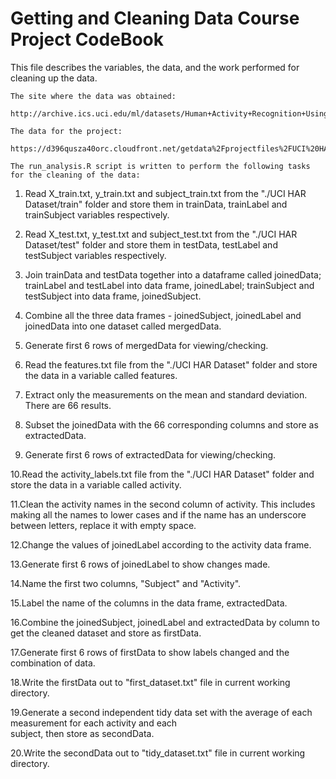 Getting and Cleaning Data Course Project CodeBook
=================================================

This file describes the variables, the data, and the work performed for cleaning up the data.

    The site where the data was obtained:
  
    http://archive.ics.uci.edu/ml/datasets/Human+Activity+Recognition+Using+Smartphones 

    The data for the project:
    
    https://d396qusza40orc.cloudfront.net/getdata%2Fprojectfiles%2FUCI%20HAR%20Dataset.zip 

    The run_analysis.R script is written to perform the following tasks for the cleaning of the data:
       
1. Read X_train.txt, y_train.txt and subject_train.txt from the "./UCI HAR Dataset/train" folder and store them in
trainData, trainLabel and trainSubject variables respectively.

2. Read X_test.txt, y_test.txt and subject_test.txt from the "./UCI HAR Dataset/test" folder and store them in
testData, testLabel and testSubject variables respectively.

3. Join trainData and testData together into a dataframe called joinedData; trainLabel and testLabel into data frame,
joinedLabel; trainSubject and testSubject into data frame, joinedSubject.
       
4. Combine all the three data frames - joinedSubject, joinedLabel and joinedData into one dataset called mergedData.
 	
5. Generate first 6 rows of mergedData for viewing/checking.
	
6. Read the features.txt file from the "./UCI HAR Dataset" folder and store the data in a variable called features. 
        
7. Extract only the measurements on the mean and standard deviation. There are 66 results. 
        
8. Subset the joinedData with the 66 corresponding columns and store as extractedData.
	
9. Generate first 6 rows of extractedData for viewing/checking.
 
10.Read the activity_labels.txt file from the "./UCI HAR Dataset" folder and store the data in a variable called
   activity.
        
11.Clean the activity names in the second column of activity.  This includes making all the names to lower cases and
   if the name has an underscore between letters, replace it with empty space.
        
12.Change the values of joinedLabel according to the activity data frame.

13.Generate first 6 rows of joinedLabel to show changes made.

14.Name the first two columns, "Subject" and "Activity". 

15.Label the name of the columns in the data frame, extractedData.

16.Combine the joinedSubject, joinedLabel and extractedData by column to get the cleaned dataset and store as 
   firstData. 

17.Generate first 6 rows of firstData to show labels changed and the combination of data.

18.Write the firstData out to "first_dataset.txt" file in current working directory.

19.Generate a second independent tidy data set with the average of each measurement for each activity and each    
   subject, then store as secondData.

20.Write the secondData out to "tidy_dataset.txt" file in current working directory.
